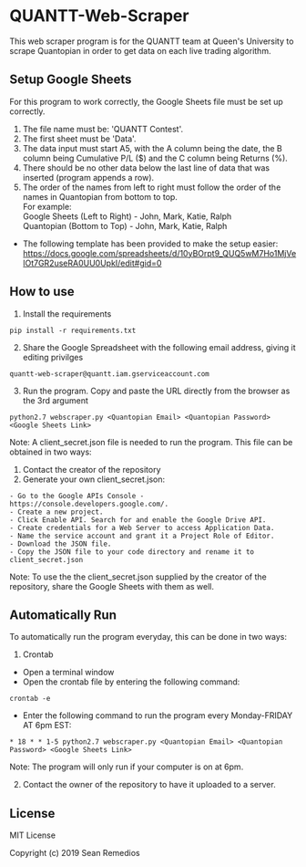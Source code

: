 # QUANTT-Web-Scraper
This web scraper program is for the QUANTT team at Queen's University to scrape Quantopian in order to get data on each live trading algorithm.

## Setup Google Sheets
For this program to work correctly, the Google Sheets file must be set up correctly.
1. The file name must be: 'QUANTT Contest'.
2. The first sheet must be 'Data'.
3. The data input must start A5, with the A column being the date, the B column being Cumulative P/L ($) and the C column being Returns (%). 
4. There should be no other data below the last line of data that was inserted (program appends a row).
5. The order of the names from left to right must follow the order of the names in Quantopian from bottom to top. <br>
For example: <br>
  Google Sheets (Left to Right) - John, Mark, Katie, Ralph <br>
  Quantopian (Bottom to Top) - John, Mark, Katie, Ralph <br>
- The following template has been provided to make the setup easier: <br> https://docs.google.com/spreadsheets/d/10yBOrpt9_QUQ5wM7Ho1MjVelOt7GR2useRA0UU0UpkI/edit#gid=0

## How to use
1. Install the requirements
```
pip install -r requirements.txt
```
2. Share the Google Spreadsheet with the following email address, giving it editing privilges
```
quantt-web-scraper@quantt.iam.gserviceaccount.com
```
3. Run the program. Copy and paste the URL directly from the browser as the 3rd argument
```
python2.7 webscraper.py <Quantopian Email> <Quantopian Password> <Google Sheets Link>
```

Note: A client_secret.json file is needed to run the program. This file can be obtained in two ways:
1. Contact the creator of the repository
2. Generate your own client_secret.json:
```
- Go to the Google APIs Console - https://console.developers.google.com/.
- Create a new project.
- Click Enable API. Search for and enable the Google Drive API.
- Create credentials for a Web Server to access Application Data.
- Name the service account and grant it a Project Role of Editor.
- Download the JSON file.
- Copy the JSON file to your code directory and rename it to client_secret.json
```
Note: To use the the client_secret.json supplied by the creator of the repository, share the Google Sheets with them as well.

## Automatically Run
To automatically run the program everyday, this can be done in two ways:
1. Crontab <br>
- Open a terminal window <br>
- Open the crontab file by entering the following command: <br>
```
crontab -e
```
- Enter the following command to run the program every Monday-FRIDAY AT 6pm EST:
```
* 18 * * 1-5 python2.7 webscraper.py <Quantopian Email> <Quantopian Password> <Google Sheets Link>
```
Note: The program will only run if your computer is on at 6pm. <br>

2. Contact the owner of the repository to have it uploaded to a server.

## License
MIT License

Copyright (c) 2019 Sean Remedios
